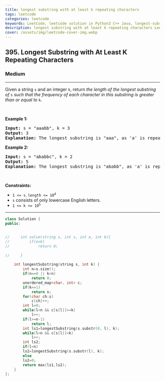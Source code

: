 ```yaml
---
title: longest substring with at least k repeating characters
tags: leetcode
categories: leetcode
keywords: LeetCode, leetcode solution in Python3 C++ Java, longest-substring-with-at-least-k-repeating-characters solution
description: longest substring with at least k repeating characters LeetCode Solution Explained
cover: /assets/img/leetcode-cover-img.webp
---
```



<h2>395. Longest Substring with At Least K Repeating Characters</h2><h3>Medium</h3><hr><div><p>Given a string <code>s</code> and an integer <code>k</code>, return <em>the length of the longest substring of</em> <code>s</code> <em>such that the frequency of each character in this substring is greater than or equal to</em> <code>k</code>.</p>

<p>&nbsp;</p>
<p><strong>Example 1:</strong></p>

<pre><strong>Input:</strong> s = "aaabb", k = 3
<strong>Output:</strong> 3
<strong>Explanation:</strong> The longest substring is "aaa", as 'a' is repeated 3 times.
</pre>

<p><strong>Example 2:</strong></p>

<pre><strong>Input:</strong> s = "ababbc", k = 2
<strong>Output:</strong> 5
<strong>Explanation:</strong> The longest substring is "ababb", as 'a' is repeated 2 times and 'b' is repeated 3 times.
</pre>

<p>&nbsp;</p>
<p><strong>Constraints:</strong></p>

<ul>
	<li><code>1 &lt;= s.length &lt;= 10<sup>4</sup></code></li>
	<li><code>s</code> consists of only lowercase English letters.</li>
	<li><code>1 &lt;= k &lt;= 10<sup>5</sup></code></li>
</ul>
</div>

---




```cpp
class Solution {
public:
    
    
//     int solve(string s, int s, int e, int k){
//         if(e<k)
//             return 0;
        
//     }
    
    int longestSubstring(string s, int k) {
        int n=s.size();
        if(n==0 || k>n)
            return 0;
        unordered_map<char, int> c;
        if(k<=1)
            return n;
        for(char ch:s)
            c[ch]++;
        int l=0;
        while(l<n && c[s[l]]>=k)
            l++;
        if(l>=n-1)
            return l;
        int ls1=longestSubstring(s.substr(0, l), k);
        while(l<n && c[s[l]]<k)
            l++;
        int ls2;
        if(l<n)
        ls2=longestSubstring(s.substr(l), k);
        else
        ls2=0;
        return max(ls1,ls2);
    }
};
```
